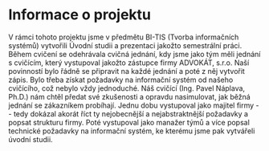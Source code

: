 # Informace o projektu #
V rámci tohoto projektu jsme v předmětu BI-TIS (Tvorba informačních systémů) vytvořili Úvodní studii a prezentaci jakožto semestrální práci.
Během cvičení se odehrávala cvičná jednání, kdy jsme jako tým měli jednání s cvičícím, který vystupoval jakožto zástupce firmy ADVOKÁT, s.r.o.
Naší povinností bylo řádně se připravit na každé jednání a poté z něj vytvořit zápis. Bylo třeba získat požadavky na informační systém od našeho cvičícího, což nebylo vždy 
jednoduché. Náš cvičící (Ing. Pavel Náplava, Ph.D.) nám chtěl předat své zkušenosti a opravdu nasimulovat, jak běžná jednání se zákazníkem probíhají. 
Jednu dobu vystupoval jako majitel firmy -- tedy dokázal akorát říct ty nejobecnější a nejabstraktnější požadavky a popsat strukturu firmy. Poté vystupoval jako manažer týmů a více
popsal technické požadavky na informační systém, ke kterému jsme pak vytvářeli úvodní studii. 


